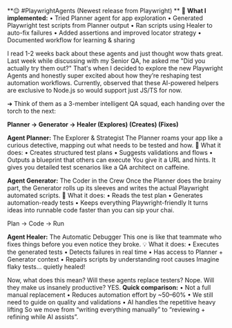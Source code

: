 **😌 #PlaywrightAgents (Newest release from Playwright)
**
🧪 **What I implemented:**
• Tried Planner agent for app exploration
• Generated Playwright test scripts from Planner output
• Ran scripts using Healer to auto-fix failures
• Added assertions and improved locator strategy
• Documented workflow for learning & sharing

I read 1-2 weeks back about these agents and just thought wow thats great. Last week while discussing with my Senior QA, he asked me "Did you actually try them out?" That's when I decided to explore the new Playwright Agents and honestly super excited about how they’re reshaping test automation workflows. Currently, observed that these AI-powered helpers are exclusive to Node.js so would support just JS/TS for now.

➜ Think of them as a 3-member intelligent QA squad, each handing over the torch to the next:

**Planner → Generator → Healer
(Explores) (Creates) (Fixes)**

**Agent Planner:** The Explorer & Strategist
 The Planner roams your app like a curious detective, mapping out what needs to be tested and how.
📝 What it does:
 • Creates structured test plans
 • Suggests validations and flows
 • Outputs a blueprint that others can execute
You give it a URL and hints. It gives you detailed test scenarios like a QA architect on caffeine.

**Agent Generator:** The Coder in the Crew
 Once the Planner does the brainy part, the Generator rolls up its sleeves and writes the actual Playwright automated scripts.
🔧 What it does:
 • Reads the test plan
 • Generates automation-ready tests
 • Keeps everything Playwright-friendly
It turns ideas into runnable code faster than you can sip your chai.

Plan → Code → Run

**Agent Healer:** The Automatic Debugger
 This one is like that teammate who fixes things before you even notice they broke.
💡 What it does:
 • Executes the generated tests
 • Detects failures in real time
 • Has access to Planner + Generator context
 • Repairs scripts by understanding root causes
Imagine flaky tests… quietly healed!

Now, what does this mean? Will these agents replace testers? Nope. Will they make us insanely productive? YES.
 **Quick comparison:**
 • Not a full manual replacement
 • Reduces automation effort by ~50–60%
 • We still need to guide on quality and validations
 • AI handles the repetitive heavy lifting
So we move from “writing everything manually” to “reviewing + refining while AI assists”.
